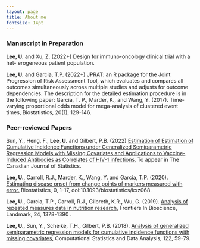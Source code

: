 ```yaml
---
layout: page
title: About me
fontsize: 14pt
---
```


### Manuscript in Preparation
**Lee, U.** and Xu, Z. (2022+) Design for immuno-oncology clinical trial with a het-
erogeneous patient population.

**Lee, U.** and Garcia, T.P. (2022+) JPRAT: an R package for the Joint Progression of
Risk Assessment Tool, which evaluates and compares all outcomes simultaneously
across multiple studies and adjusts for outcome dependencies. The description
for the detailed estimation procedure is in the following paper: Garcia, T. P.,
Marder, K., and Wang, Y. (2017). Time-varying proportional odds model for
mega-analysis of clustered event times, Biostatistics, 20(1), 129-146.

### Peer-reviewed Papers
Sun, Y., Heng, F., **Lee, U.** and Gilbert, P.B. (2022) [Estimation of
Estimation of Cumulative Incidence Functions under Generalized Semiparametric Regression Models with Missing Covariates and Applications to Vaccine-Induced Antibodies as Correlates of HIV-1 infections.](https://onlinelibrary.wiley.com/doi/abs/10.1002/cjs.11693) To appear in The Canadian Journal of Statistics.


**Lee, U.**, Carroll, R.J., Marder, K., Wang, Y. and Garcia, T.P. (2020). [Estimating
disease onset from change points of markers measured with error.](https://pubmed.ncbi.nlm.nih.gov/31999331/) Biostatistics,
0, 1-17, doi:10.1093/biostatistics/kxz068.

**Lee, U.**, Garcia, T.P., Carroll, R.J., Gilbreth, K.R., Wu, G. (2019). [Analysis of
repeated measures data in nutrition research](https://www.ncbi.nlm.nih.gov/pmc/articles/PMC6556387/), Frontiers In Bioscience, Landmark,
24, 1378-1390 .

**Lee, U.**, Sun, Y., Scheike, T.H., Gilbert, P.B. (2018). [Analysis of generalized
semiparametric regression models for cumulative incidence functions with missing
covariates](https://pubmed.ncbi.nlm.nih.gov/29892140/), Computational Statistics and Data Analysis, 122, 59-79.


